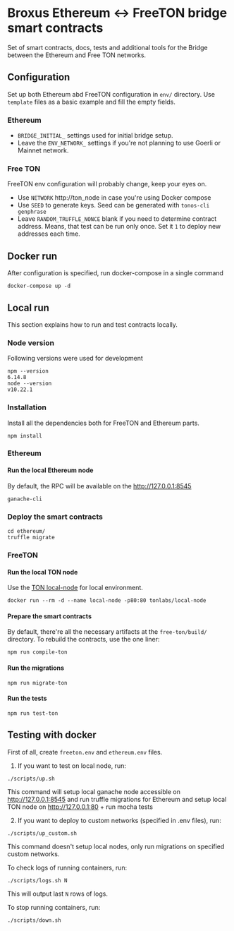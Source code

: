 # Broxus Ethereum <-> FreeTON bridge smart contracts

Set of smart contracts, docs, tests and additional tools for the Bridge between the Ethereum and Free TON networks.

## Configuration

Set up both Ethereum abd FreeTON configuration in `env/` directory. Use `template` files as a basic example and fill the empty fields. 

### Ethereum

- `BRIDGE_INITIAL_` settings used for initial bridge setup.
- Leave the `ENV_NETWORK_` settings if you're not planning to use Goerli or Mainnet network.

### Free TON

FreeTON env configuration will probably change, keep your eyes on.

- Use `NETWORK` http://ton_node in case you're using Docker compose
- Use `SEED` to generate keys. Seed can be generated with `tonos-cli genphrase`
- Leave `RANDOM_TRUFFLE_NONCE` blank if you need to determine contract address. Means, that test can be run only once. Set it `1` to deploy new addresses each time.

## Docker run

After configuration is specified, run docker-compose in a single command

```
docker-compose up -d
```

## Local run

This section explains how to run and test contracts locally.

### Node version

Following versions were used for development

```
npm --version
6.14.8
node --version
v10.22.1
```

### Installation

Install all the dependencies both for FreeTON and Ethereum parts.

```
npm install
```

### Ethereum 

#### Run the local Ethereum node

By default, the RPC will be available on the http://127.0.0.1:8545

```
ganache-cli
```

### Deploy the smart contracts

```
cd ethereum/
truffle migrate
```

### FreeTON

#### Run the local TON node

Use the [TON local-node](https://hub.docker.com/r/tonlabs/local-node) for local environment.

```
docker run --rm -d --name local-node -p80:80 tonlabs/local-node
```

#### Prepare the smart contracts

By default, there're all the necessary artifacts at the `free-ton/build/` directory. To rebuild the contracts, use the one liner:

```
npm run compile-ton
```

#### Run the migrations

```
npm run migrate-ton
```

#### Run the tests

```
npm run test-ton
```

## Testing with docker

First of all, create `freeton.env` and `ethereum.env` files.

1. If you want to test on local node, run:

```
./scripts/up.sh
```

This command will setup local ganache node accessible on http://127.0.0.1:8545 and run truffle migrations for Ethereum
 and setup local TON node on http://127.0.0.1:80 + run mocha tests

2. If you want to deploy to custom networks (specified in .env files), run:

```
./scripts/up_custom.sh
```

This command doesn't setup local nodes, only run migrations on specified custom networks.

To check logs of running containers, run:

```
./scripts/logs.sh N
```

This will output last `N` rows of logs.

To stop running containers, run:

```
./scripts/down.sh
```

